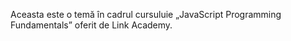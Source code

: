 Aceasta este o temă în cadrul cursuluie „JavaScript Programming Fundamentals” oferit de Link Academy.

